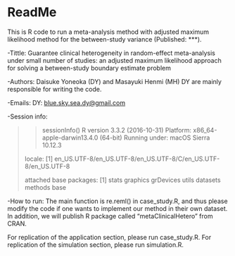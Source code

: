 # ReadMe

This is R code to run a meta-analysis method with adjusted maximum likelihood method for the between-study variance (Published: ***). 

-Tittle: 
Guarantee clinical heterogeneity in random-effect meta-analysis under small number of studies: an adjusted maximum likelihood approach for solving a between-study boundary estimate problem

-Authors:
Daisuke Yoneoka (DY) and Masayuki Henmi (MH)
DY are mainly responsible for writing the code.

-Emails:
DY: blue.sky.sea.dy@gmail.com


-Session info:
>> sessionInfo()
>R version 3.3.2 (2016-10-31)
>Platform: x86_64-apple-darwin13.4.0 (64-bit)
>Running under: macOS Sierra 10.12.3
>
>locale:
>[1] en_US.UTF-8/en_US.UTF-8/en_US.UTF-8/C/en_US.UTF-8/en_US.UTF-8
>
>attached base packages:
>[1] stats     graphics  grDevices utils     datasets  methods   base    


-How to run:
The main function is re.reml() in case_study.R, and thus please modify the code if one wants to implement our method in their own dataset.
In addition, we will publish R package called “metaClinicalHetero” from CRAN.

For replication of the application section, please run case_study.R.
For replication of the simulation section, please run simulation.R.

 




